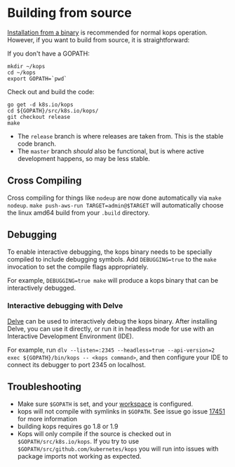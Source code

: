 # Building from source

[Installation from a binary](../install.md) is recommended for normal kops operation.  However, if you want
to build from source, it is straightforward:

If you don't have a GOPATH:

```
mkdir ~/kops
cd ~/kops
export GOPATH=`pwd`
```

Check out and build the code:

```
go get -d k8s.io/kops
cd ${GOPATH}/src/k8s.io/kops/
git checkout release
make
```

* The `release` branch is where releases are taken from.  This is the stable code branch.
* The `master` branch  _should_ also be functional, but is where active development happens, so may be less stable.

## Cross Compiling

Cross compiling for things like `nodeup` are now done automatically via `make nodeup`. `make push-aws-run TARGET=admin@$TARGET` will automatically choose the linux amd64 build from your `.build` directory.

## Debugging

To enable interactive debugging, the kops binary needs to be specially compiled to include debugging symbols.
Add `DEBUGGING=true` to the `make` invocation to set the compile flags appropriately.

For example, `DEBUGGING=true make` will produce a kops binary that can be interactively debugged.

### Interactive debugging with Delve

[Delve](https://github.com/derekparker/delve) can be used to interactively debug the kops binary.
After installing Delve, you can use it directly, or run it in headless mode for use with an
Interactive Development Environment (IDE).

For example, run `dlv --listen=:2345 --headless=true --api-version=2 exec ${GOPATH}/bin/kops -- <kops command>`,
and then configure your IDE to connect its debugger to port 2345 on localhost.

## Troubleshooting

 - Make sure `$GOPATH` is set, and your [workspace](https://golang.org/doc/code.html#Workspaces) is configured.
 - kops will not compile with symlinks in `$GOPATH`. See issue go issue [17451](https://github.com/golang/go/issues/17451) for more information
 - building kops requires go 1.8 or 1.9
 - Kops will only compile if the source is checked out in `$GOPATH/src/k8s.io/kops`. If you try to use `$GOPATH/src/github.com/kubernetes/kops` you will run into issues with package imports not working as expected.
